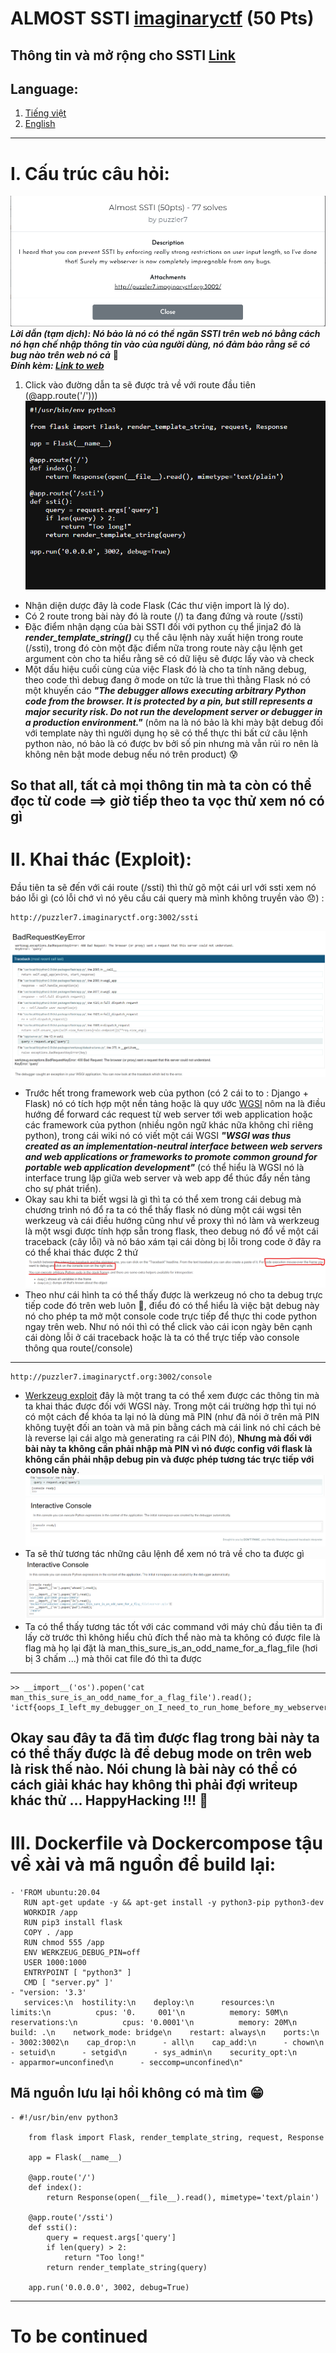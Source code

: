 # ALMOST SSTI [imaginaryctf](https://imaginaryctf.org/Challenges) (50 Pts)
## Thông tin và mở rộng cho SSTI [Link](https://github.com/Xeus-Territory/research_hacking/tree/main/SSTI)
## Language:
1. [Tiếng việt](#i-cấu-trúc-câu-hỏi)
2. [English](#to-be-continued)

---
# I. Cấu trúc câu hỏi:
![](img/almostSSTi.png)<br />
***Lời dẫn (tạm dịch): Nó bảo là nó có thể ngăn SSTI trên web nó bằng cách nó hạn chế nhập thông tin vào của người dùng, nó đảm bảo rằng sẽ có bug nào trên web nó cả*** :raised_hands: <br /> 
***Đính kèm: [Link to web](http://puzzler7.imaginaryctf.org:3002/)***<br />

1. Click vào đường dẫn ta sẽ được trả về với route đầu tiên (@app.route('/')))<br />
![](img/oneDash.png)<br />
-   Nhận diện dược đây là code Flask (Các thư viện import là lý do).
-   Có 2 route trong bài này đó là route (/) ta đang đứng và route (/ssti)
-   Đặc điểm nhận dạng của bài SSTI đối với python cụ thể jinja2 đó là ***render_template_string()*** cụ thể câu lệnh này xuất hiện trong route (/ssti), trong đó còn một đặc điểm nữa trong route này cậu lệnh get argument còn cho ta hiểu rằng sẽ có dữ liệu sẽ được lấy vào và check 
-   Một dấu hiệu cuối cùng của việc Flask đó là cho ta tính năng debug, theo code thì debug đang ở mode on tức là true thì thằng Flask nó có một khuyến cáo ***"The debugger allows executing arbitrary Python code from the browser. It is protected by a pin, but still represents a major security risk. Do not run the development server or debugger in a production environment."*** (nôm na là nó bảo là khi mày bật debug đối với template này thì người dụng họ sẽ có thể thực thi bất cứ câu lệnh python nào, nó bảo là có được bv bởi số pin nhưng mà vẫn rủi ro nên là không nên bật mode debug nếu nó trên product) :cold_sweat:
## So that all, tất cả mọi thông tin mà ta còn có thể đọc từ code ==> giờ tiếp theo ta vọc thử xem nó có gì 

# II. Khai thác (Exploit):
Đầu tiên ta sẽ đến với cái route (/ssti) thì thử gõ một cái url với ssti xem nó báo lỗi gì (có lỗi chớ vì nó yêu cầu cái query mà mình không truyền vào :disappointed:) :

    http://puzzler7.imaginaryctf.org:3002/ssti
![](img/werkzeug.png)
-   Trước hết trong framework web của python (có 2 cái to to : Django + Flask) nó có tích hợp một nền tảng hoặc là quy ước [WGSI](https://en.wikipedia.org/wiki/Web_Server_Gateway_Interface) nôm na là điều hướng để forward các request từ web server tới web application hoặc các framework của python (nhiều ngôn ngữ khác nữa không chỉ riêng python), trong cái wiki nó có viết một cái WGSI ***"WSGI was thus created as an implementation-neutral interface between web servers and web applications or frameworks to promote common ground for portable web application development"*** (có thể hiểu là WGSI nó là interface trung lập giữa web server và web app để thúc đẩy nền tảng cho sự phát triển).
-   Okay sau khi ta biết wgsi là gì thì ta có thể xem trong cái debug mà chương trình nó đổ ra ta có thể thấy flask nó dùng một cái wgsi tên werkzeug và cái điều hướng cũng như về proxy thì nó làm và werkzeug là một wsgi được tính hợp sẵn trong flask, theo debug nó đổ về một cái traceback (cây lỗi) và nó báo xám tại cái dòng bị lỗi trong code ở đây ra có thể khai thác được 2 thứ
![](img/bug%20.png)<br />
-   Theo như cái hình ta có thể thấy được là werkzeug nó cho ta debug trực tiếp code đó trên web luôn :clap:, điểu đó có thể hiểu là việc bật debug này nó cho phép ta mở một console code trực tiếp để thực thi code python ngay trên web. Như nó nói thì có thể click vào cái icon ngày bên cạnh cái dòng lỗi ở cái traceback hoặc là ta có thể trực tiếp vào console thông qua route(/console)
---
    http://puzzler7.imaginaryctf.org:3002/console
-   [Werkzeug exploit](https://book.hacktricks.xyz/network-services-pentesting/pentesting-web/werkzeug) đây là một trang ta có thể xem được các thông tin mà ta khai thác được đối với WGSI này. Trong một cái trường hợp thì tụi nó có một cách để khóa ta lại nó là dùng mã PIN (như đã nói ở trên mã PIN không tuyệt đối an toàn và mã pin bằng cách mà cái link nó chỉ cách bẻ là reverse lại cái algo mà generating ra cái PIN đó), **Nhưng mà đối với bài này ta không cần phải nhập mà PIN vì nó được config với flask là không cần phải nhập debug pin và được phép tương tác trực tiếp với console này**.
![](img/console1.png "console ở ngay chỗ traceback")<br />
![](img/console2.png "console này là theo cái url console như trên")<br />
-   Ta sẽ thử tương tác những câu lệnh để xem nó trả về cho ta được gì
![](img/console3.png)
-   Ta có thể thấy tương tác tốt với các command với máy chủ đầu tiên ta đi lấy cờ trước thì không hiểu chủ đích thể nào mà ta không có được file là flag mà họ lại đặt là man_this_sure_is_an_odd_name_for_a_flag_file (hơi bị 3 chấm ...) mà thôi cat file đó thì ta được
---
    >> __import__('os').popen('cat man_this_sure_is_an_odd_name_for_a_flag_file').read();
    'ictf{oops_I_left_my_debugger_on_I_need_to_run_home_before_my_webserver_burns_down}'

## Okay sau đây ta đã tìm được flag trong bài này ta có thể thấy được là để debug mode on trên web là risk thế nào. Nói chung là bài này có thể có cách giải khác hay không thì phải đợi writeup khác thử ... HappyHacking !!! :clap:

# III. Dockerfile và Dockercompose tậu về xài và mã nguồn để build lại:
    - 'FROM ubuntu:20.04
       RUN apt-get update -y && apt-get install -y python3-pip python3-dev
       WORKDIR /app
       RUN pip3 install flask
       COPY . /app
       RUN chmod 555 /app
       ENV WERKZEUG_DEBUG_PIN=off
       USER 1000:1000
       ENTRYPOINT [ "python3" ]
       CMD [ "server.py" ]'
    - "version: '3.3'
       services:\n  hostility:\n    deploy:\n      resources:\n        limits:\n          cpus: '0.     001'\n          memory: 50M\n        reservations:\n          cpus: '0.0001'\n          memory: 20M\n    build: .\n    network_mode: bridge\n    restart: always\n    ports:\n      - 3002:3002\n    cap_drop:\n      - all\n    cap_add:\n      - chown\n      - setuid\n      - setgid\n      - sys_admin\n    security_opt:\n      - apparmor=unconfined\n      - seccomp=unconfined\n"

## Mã nguồn lưu lại hồi không có mà tìm :grin:
    - #!/usr/bin/env python3

        from flask import Flask, render_template_string, request, Response

        app = Flask(__name__)

        @app.route('/')
        def index():
            return Response(open(__file__).read(), mimetype='text/plain')

        @app.route('/ssti')
        def ssti():
            query = request.args['query']
            if len(query) > 2:
                return "Too long!"
            return render_template_string(query)

        app.run('0.0.0.0', 3002, debug=True)
---
# To be continued